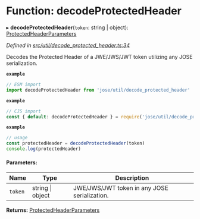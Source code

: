 # Function: decodeProtectedHeader

▸ **decodeProtectedHeader**(`token`: string \| object): [ProtectedHeaderParameters](../types/_util_decode_protected_header_.protectedheaderparameters.md)

*Defined in [src/util/decode_protected_header.ts:34](https://github.com/panva/jose/blob/v3.5.4/src/util/decode_protected_header.ts#L34)*

Decodes the Protected Header of a JWE/JWS/JWT token utilizing any JOSE serialization.

**`example`** 
```js
// ESM import
import decodeProtectedHeader from 'jose/util/decode_protected_header'
```

**`example`** 
```js
// CJS import
const { default: decodeProtectedHeader } = require('jose/util/decode_protected_header')
```

**`example`** 
```js
// usage
const protectedHeader = decodeProtectedHeader(token)
console.log(protectedHeader)
```

#### Parameters:

Name | Type | Description |
------ | ------ | ------ |
`token` | string \| object | JWE/JWS/JWT token in any JOSE serialization.  |

**Returns:** [ProtectedHeaderParameters](../types/_util_decode_protected_header_.protectedheaderparameters.md)
